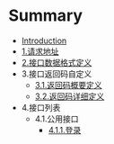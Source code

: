 # Summary

* [Introduction](README.md)
* [1.请求地址](chapter1.md)
* [2.接口数据格式定义](chapter2.md)
* 3.接口返回码自定义
   * [3.1.返回码概要定义](chapter3/section1.md)
   * [3.2.返回码详细定义](chapter3/section2.md)
* 4.接口列表
   * 4.1.公用接口
       * [4.1.1.登录](411deng_lu.md)


